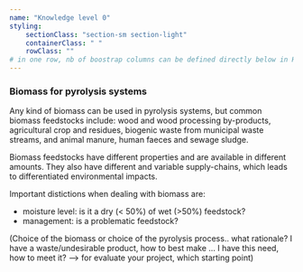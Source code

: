 ```yaml
---
name: "Knowledge level 0"
styling:
    sectionClass: "section-sm section-light"
    containerClass: " "
    rowClass: ""
# in one row, nb of boostrap columns can be defined directly below in HTML
---
```


<div class="col-md-8">

### Biomass for pyrolysis systems

Any kind of biomass can be used in pyrolysis systems, but common biomass feedstocks include: wood and wood processing by-products, agricultural crop and residues, biogenic waste from municipal waste streams, and animal manure, human faeces and sewage sludge. 

Biomass feedstocks have different properties and are available in different amounts. They also have different and variable supply-chains, which leads to differentiated environmental impacts. 

Important distictions when dealing with biomass are:

- moisture level: is it a dry (< 50%) of wet (>50%) feedstock?
- management: is a problematic feedstock?

(Choice of the biomass or choice of the pyrolysis process.. what rationale? I have a waste/undesirable product, how to best make ... I have this need, how to meet it? --> for evaluate your project, which starting point)

</div>